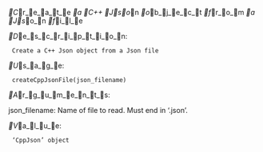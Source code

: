 _C_r_e_a_t_e _a _C++ _J_s_o_n _o_b_j_e_c_t _f_r_o_m _a _J_s_o_n _f_i_l_e

_D_e_s_c_r_i_p_t_i_o_n:

     Create a C++ Json object from a Json file

_U_s_a_g_e:

     createCppJsonFile(json_filename)
     
_A_r_g_u_m_e_n_t_s:

json_filename: Name of file to read. Must end in ‘.json’.

_V_a_l_u_e:

     ‘CppJson’ object

